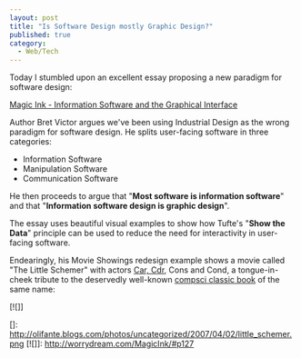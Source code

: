 ```yaml
---
layout: post
title: "Is Software Design mostly Graphic Design?"
published: true
category:
  - Web/Tech
---
```


Today I stumbled upon an excellent essay proposing a new paradigm for
software design:

[Magic Ink - Information Software and the Graphical Interface]

Author Bret Victor argues we've been using Industrial Design as the
wrong paradigm for software design. He splits user-facing software in
three categories:

-   Information Software
-   Manipulation Software
-   Communication Software

He then proceeds to argue that "**Most software is information
software**" and that "**Information software design is graphic
design**".

The essay uses beautiful visual examples to show how Tufte's "**Show the
Data**" principle can be used to reduce the need for interactivity in
user-facing software.

Endearingly, his Movie Showings redesign example shows a movie called
"The Little Schemer" with actors [Car, Cdr], Cons and Cond, a
tongue-in-cheek tribute to the deservedly well-known [compsci classic
book] of the same name:

[![]]

  [Magic Ink - Information Software and the Graphical Interface]: http://worrydream.com/MagicInk/
  [Car, Cdr]: http://en.wikipedia.org/wiki/Car_and_cdr
  [compsci classic book]: http://www.ccs.neu.edu/home/matthias/BTLS/
  []: http://olifante.blogs.com/photos/uncategorized/2007/04/02/little_schemer.png
  [![]]: http://worrydream.com/MagicInk/#p127
